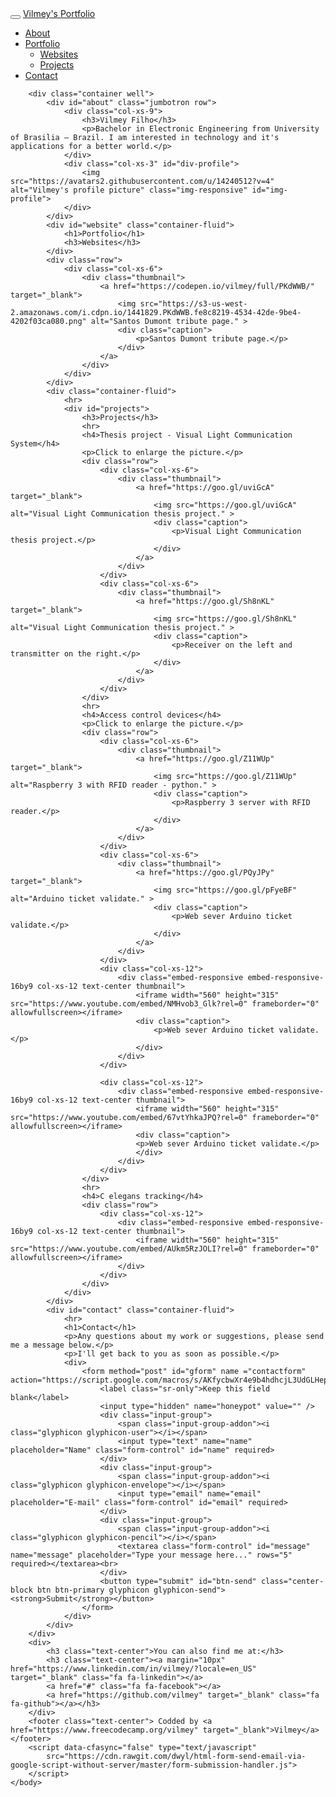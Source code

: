 
<html lang="en">
	<head>
		<link rel="stylesheet" href="https://maxcdn.bootstrapcdn.com/bootstrap/3.3.7/css/bootstrap.min.css">
	  	<link rel="stylesheet" href="https://cdnjs.cloudflare.com/ajax/libs/font-awesome/4.7.0/css/font-awesome.min.css">
	  	<script src="https://ajax.googleapis.com/ajax/libs/jquery/3.2.1/jquery.min.js"></script>
	  	<script src="https://maxcdn.bootstrapcdn.com/bootstrap/3.3.7/js/bootstrap.min.js"></script>
	</head>
	<body data-spy="scroll" data-target=".navbar" data-offset="50">
	  	<nav class="navbar navbar-inverse navbar-fixed-top">
	    	<div class="container-fluid">
	      		<div class="navbar-header">
	        		<button type="button" class="navbar-toggle" data-toggle="collapse" data-target="#myNavbar">
	        			<span class="icon-bar"></span>
	        			<span class="icon-bar"></span>
	        			<span class="icon-bar"></span>                       
	      			</button>
	        		<a class="navbar-brand" href="#">Vilmey's Portfolio</a>
	      		</div>
	      		<div class="collapse navbar-collapse" id="myNavbar">
	        		<ul class="nav navbar-nav navbar-right">
	          			<li><a href="#about"><span class="glyphicon glyphicon-info-sign"></span> About</a></li>
	          			<li class="dropdown">
	            			<a class="dropdown-toggle" data-toggle="dropdown" href="#"><span class="glyphicon glyphicon-book"></span> Portfolio <span class="caret"></span></a>
	          				<ul class="dropdown-menu">
	            				<li><a href="#website"> Websites </a></li>
	            				<li><a href="#projects"> Projects </a></li>
	            			</ul>
			          	</li>
			          	<li><a href="#contact"><span class="glyphicon glyphicon-phone"></span> Contact</a></li>
			        </ul>
			    </div>
	    	</div>
	  	</nav>

	  	<div class="container well">
	    	<div id="about" class="jumbotron row">
	      		<div class="col-xs-9">      
	        		<h3>Vilmey Filho</h3>
	        		<p>Bachelor in Electronic Engineering from University of Brasilia – Brazil. I am interested in technology and it's applications for a better world.</p>
	      		</div>
	      		<div class="col-xs-3" id="div-profile">
	        		<img src="https://avatars2.githubusercontent.com/u/14240512?v=4" alt="Vilmey's profile picture" class="img-responsive" id="img-profile">
	      		</div>
	    	</div>
	    	<div id="website" class="container-fluid">
	      		<h1>Portfolio</h1>
	      		<h3>Websites</h3>
	    	</div>
	    	<div class="row">
	      		<div class="col-xs-6">
	        		<div class="thumbnail">
	          			<a href="https://codepen.io/vilmey/full/PKdWWB/" target="_blank">
		            		<img src="https://s3-us-west-2.amazonaws.com/i.cdpn.io/1441829.PKdWWB.fe8c8219-4534-42de-9be4-4202f03ca080.png" alt="Santos Dumont tribute page." >
		            		<div class="caption">
		              			<p>Santos Dumont tribute page.</p>
		            		</div>
	          			</a>
	        		</div>
	      		</div>
	    	</div>
	   		<div class="container-fluid">
	     		<hr>
	     		<div id="projects">
	      			<h3>Projects</h3>
	       			<hr>
	       			<h4>Thesis project - Visual Light Communication System</h4>
	       			<p>Click to enlarge the picture.</p>
	       			<div class="row">
	        			<div class="col-xs-6">
	          				<div class="thumbnail">
	            				<a href="https://goo.gl/uviGcA" target="_blank">
		              				<img src="https://goo.gl/uviGcA" alt="Visual Light Communication thesis project." >
		              				<div class="caption">
		                				<p>Visual Light Communication thesis project.</p>
		              				</div>
	            				</a>
	          				</div>
	        			</div>
	       				<div class="col-xs-6">
	         				<div class="thumbnail">
	            				<a href="https://goo.gl/Sh8nKL" target="_blank">
		              				<img src="https://goo.gl/Sh8nKL" alt="Visual Light Communication thesis project." >
		              				<div class="caption">
		                				<p>Receiver on the left and transmitter on the right.</p>
		              				</div>
	            				</a>
	          				</div>
	       				</div>
	       			</div>
	       			<hr>
	       			<h4>Access control devices</h4>
	       			<p>Click to enlarge the picture.</p>
	       			<div class="row">
	         			<div class="col-xs-6">
	          				<div class="thumbnail">
	            				<a href="https://goo.gl/Z11WUp" target="_blank">
	              					<img src="https://goo.gl/Z11WUp" alt="Raspberry 3 with RFID reader - python." >
	              					<div class="caption">
	                					<p>Raspberry 3 server with RFID reader.</p>
	              					</div>
	            				</a>
	          				</div>
	        			</div>
	         			<div class="col-xs-6">
	          				<div class="thumbnail">
	            				<a href="https://goo.gl/PQyJPy" target="_blank">
	              					<img src="https://goo.gl/pFyeBF" alt="Arduino ticket validate." >
	              					<div class="caption">
	                					<p>Web sever Arduino ticket validate.</p>
	              					</div>
	            				</a>
	          				</div>
	        			</div>
	         			<div class="col-xs-12">
	           				<div class="embed-responsive embed-responsive-16by9 col-xs-12 text-center thumbnail">
	            				<iframe width="560" height="315" src="https://www.youtube.com/embed/NMHvob3_Glk?rel=0" frameborder="0" allowfullscreen></iframe>
	              				<div class="caption">
	               					<p>Web sever Arduino ticket validate.</p>
	              				</div>
	          				</div>
	        			</div>
	       
	       				<div class="col-xs-12">
	           				<div class="embed-responsive embed-responsive-16by9 col-xs-12 text-center thumbnail">
	            				<iframe width="560" height="315" src="https://www.youtube.com/embed/67vtYhkaJPQ?rel=0" frameborder="0" allowfullscreen></iframe>
	              				<div class="caption">
	                			<p>Web sever Arduino ticket validate.</p>
	              				</div>
	          				</div>
	        			</div>
	       			</div>
	       			<hr>
	       			<h4>C elegans tracking</h4>
	       			<div class="row">
	         			<div class="col-xs-12">
	          				<div class="embed-responsive embed-responsive-16by9 col-xs-12 text-center thumbnail">
	            				<iframe width="560" height="315" src="https://www.youtube.com/embed/AUkm5RzJOLI?rel=0" frameborder="0" allowfullscreen></iframe>
	          				</div>
	        			</div>
	      			</div>
	    		</div>
	  		</div>
	  		<div id="contact" class="container-fluid">
	    		<hr>
	    		<h1>Contact</h1>
	    		<p>Any questions about my work or suggestions, please send me a message below.</p>
	    		<p>I'll get back to you as soon as possible.</p>
	    		<div>
		      		<form method="post" id="gform" name ="contactform" action="https://script.google.com/macros/s/AKfycbwXr4e9b4hdhcjL3UdGLHep2p0AiiCmzXBDiVx6YxQq_gz1RjY/exec">   
		        		<label class="sr-only">Keep this field blank</label>
		  				<input type="hidden" name="honeypot" value="" />
		        		<div class="input-group">
		          			<span class="input-group-addon"><i class="glyphicon glyphicon-user"></i></span>
		          			<input type="text" name="name" placeholder="Name" class="form-control" id="name" required>
		        		</div>
		        		<div class="input-group">
		          			<span class="input-group-addon"><i class="glyphicon glyphicon-envelope"></i></span>
		          			<input type="email" name="email" placeholder="E-mail" class="form-control" id="email" required>
		        		</div>
		        		<div class="input-group">
		          			<span class="input-group-addon"><i class="glyphicon glyphicon-pencil"></i></span>
		          			<textarea class="form-control" id="message" name="message" placeholder="Type your message here..." rows="5" required></textarea><br>
		        		</div>
		        		<button type="submit" id="btn-send" class="center-block btn btn-primary glyphicon glyphicon-send"> <strong>Submit</strong></button>
	      			</form>
	    		</div>
	  		</div>
	 	</div>
	  	<div>
	    	<h3 class="text-center">You can also find me at:</h3>
	    	<h3 class="text-center"><a margin="10px" href="https://www.linkedin.com/in/vilmey/?locale=en_US" target="_blank" class="fa fa-linkedin"></a> 
	    	<a href="#" class="fa fa-facebook"></a> 
	    	<a href="https://github.com/vilmey" target="_blank" class="fa fa-github"></a></h3>
	  	</div>
	  	<footer class="text-center"> Codded by <a href="https://www.freecodecamp.org/vilmey" target="_blank">Vilmey</a></footer>
		<script data-cfasync="false" type="text/javascript"
			src="https://cdn.rawgit.com/dwyl/html-form-send-email-via-google-script-without-server/master/form-submission-handler.js">
		</script>
	</body>
</html>